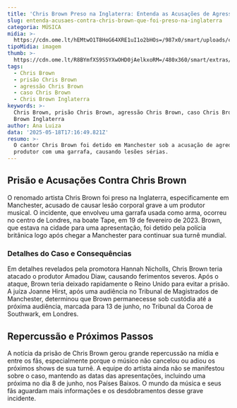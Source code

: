 ```yaml
---
title: 'Chris Brown Preso na Inglaterra: Entenda as Acusações de Agressão Grave'
slug: entenda-acusaes-contra-chris-brown-que-foi-preso-na-inglaterra
categoria: MÚSICA
midia: >-
  https://cdn.ome.lt/hEMtwO1T8HoG64XRE1uI1o2bHOs=/987x0/smart/uploads/conteudo/fotos/chrisbrown_wYe3uFP.jpg
tipoMidia: imagem
thumb: >-
  https://cdn.ome.lt/R8BYmfXS9S5YXwOHD0jAelkxoRM=/480x360/smart/extras/conteudos/chrisbrown.jpg
tags:
  - Chris Brown
  - prisão Chris Brown
  - agressão Chris Brown
  - caso Chris Brown
  - Chris Brown Inglaterra
keywords: >-
  Chris Brown, prisão Chris Brown, agressão Chris Brown, caso Chris Brown, Chris
  Brown Inglaterra
author: Ana Luiza
data: '2025-05-18T17:16:49.821Z'
resumo: >-
  O cantor Chris Brown foi detido em Manchester sob a acusação de agredir um
  produtor com uma garrafa, causando lesões sérias.
---
```


## Prisão e Acusações Contra Chris Brown

O renomado artista Chris Brown foi preso na Inglaterra, especificamente em Manchester, acusado de causar lesão corporal grave a um produtor musical. O incidente, que envolveu uma garrafa usada como arma, ocorreu no centro de Londres, na boate Tape, em 19 de fevereiro de 2023. Brown, que estava na cidade para uma apresentação, foi detido pela polícia britânica logo após chegar a Manchester para continuar sua turnê mundial.

### Detalhes do Caso e Consequências

Em detalhes revelados pela promotora Hannah Nicholls, Chris Brown teria atacado o produtor Amadou Diaw, causando ferimentos severos. Após o ataque, Brown teria deixado rapidamente o Reino Unido para evitar a prisão. A juíza Joanne Hirst, após uma audiência no Tribunal de Magistrados de Manchester, determinou que Brown permanecesse sob custódia até a próxima audiência, marcada para 13 de junho, no Tribunal da Coroa de Southwark, em Londres.

## Repercussão e Próximos Passos

A notícia da prisão de Chris Brown gerou grande repercussão na mídia e entre os fãs, especialmente porque o músico não cancelou ou adiou os próximos shows de sua turnê. A equipe do artista ainda não se manifestou sobre o caso, mantendo as datas das apresentações, incluindo uma próxima no dia 8 de junho, nos Países Baixos. O mundo da música e seus fãs aguardam mais informações e os desdobramentos desse grave incidente.

